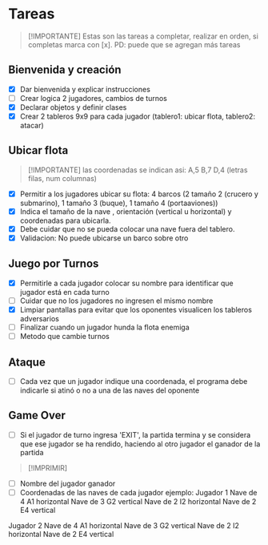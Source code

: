 # Tareas
> [!IMPORTANTE] Estas son las tareas a completar, realizar en orden, si completas marca con [x]. PD: puede que se agregan más tareas

## Bienvenida y creación
- [x] Dar bienvenida y explicar instrucciones
- [ ] Crear logica 2 jugadores, cambios de turnos
- [x] Declarar objetos y definir clases
- [x] Crear 2 tableros 9x9 para cada jugador (tablero1: ubicar flota, tablero2: atacar)

## Ubicar flota
> [!IMPORTANTE] las coordenadas se indican asi: A,5 B,7 D,4 (letras filas, num columnas)
- [x] Permitir a los jugadores ubicar su flota: 4 barcos (2 tamaño 2 (crucero y submarino), 1 tamaño 3 (buque), 1 tamaño 4 (portaaviones))
- [x] Indica el tamaño de la nave , orientación (vertical u horizontal) y coordenadas para ubicarla. 
- [x] Debe cuidar que no se pueda colocar una nave fuera del tablero. 
- [x] Validacion: No puede ubicarse un barco sobre otro

## Juego por Turnos
- [x] Permitirle a cada jugador colocar su nombre para identificar que jugador está en cada turno
- [ ] Cuidar que no los jugadores no ingresen el mismo nombre
- [x] Limpiar pantallas para evitar que los oponentes visualicen los tableros adversarios
- [ ] Finalizar cuando un jugador hunda la flota enemiga
- [ ] Metodo que cambie turnos

## Ataque
- [ ] Cada vez que un jugador indique una coordenada, el programa debe indicarle si atinó o no a una de las naves del oponente

## Game Over
- [ ] Si el jugador de turno ingresa 'EXIT', la partida termina y se considera que ese jugador se ha rendido, haciendo al otro jugador el ganador de la partida

> [!IMPRIMIR]
- [ ] Nombre del jugador ganador
- [ ] Coordenadas de las naves de cada jugador
ejemplo:
Jugador 1   Nave de 4 A1 horizontal
            Nave de 3 G2 vertical
            Nave de 2 I2 horizontal
            Nave de 2 E4 vertical

Jugador 2   Nave de 4 A1 horizontal
            Nave de 3 G2 vertical
            Nave de 2 I2 horizontal
            Nave de 2 E4 vertical